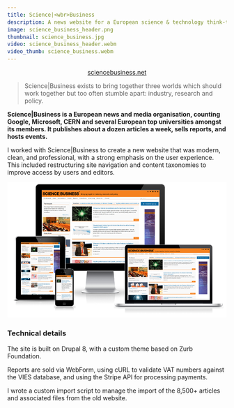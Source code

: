 ```yaml
---
title: Science|<wbr>Business
description: A news website for a European science & technology think-tank.
image: science_business_header.png
thumbnail: science_business.jpg
video: science_business_header.webm
video_thumb: science_business.webm
---
```


<p style="text-align: center;"><a target="_blank" class="button" href="https://sciencebusiness.net">sciencebusiness.net</a></p>

> Science|Business exists to bring together three worlds which should work together but too often stumble apart: industry, research and policy.

**Science|Business is a European news and media organisation, counting Google, Microsoft, CERN and several European top universities amongst its members. It publishes about a dozen articles a week, sells reports, and hosts events.**

I worked with Science|Business to create a new website that was modern, clean, and professional, with a strong emphasis on the user experience. This included restructuring site navigation and content taxonomies to improve access by users and editors.

<a target="_blank" href="https://sciencebusiness.net"><img src="/assets/images/ScienceBusiness.png" alt="ScienceBusiness.net is a responsive Drupal 8 Website"></a>

### Technical details

The site is built on Drupal 8, with a custom theme based on Zurb Foundation.

Reports are sold via WebForm, using cURL to validate VAT numbers against the VIES database, and using the Stripe API for processing payments.

I wrote a custom import script to manage the import of the 8,500+ articles and associated files from the old website.